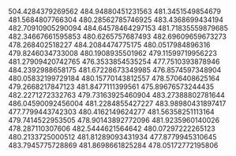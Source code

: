 504.4284379269562
484.94880451231563
481.3451549854679
481.5684807766304
480.28562785746925
483.4368699434194
482.70910905290094
484.64578464297153
481.71835559879685
482.34667661595853
480.6265757687493
482.69609659673273
478.268402518227
484.2084474775175
480.0517984896316
479.8246034733008
480.1908935501962
479.11599719956223
481.27909420742765
476.3533854535254
477.7510393878946
484.2392988658175
481.67228673349985
476.8574597348904
480.05832199729184
480.15770143812557
478.5706408625164
479.2668217847123
481.8477111399561
475.89676573244435
482.2271272332763
479.73163925460904
483.27388802781644
486.04590092456004
481.2284855427227
483.98980431897417
477.7799443742303
480.4162149624277
481.56358251113164
479.7414522953505
478.90143892772096
481.9235960140026
478.287110307606
482.5444621564642
480.07297222265123
480.2133725000512
481.81289093431934
477.8779945310645
483.7945775728869
481.8698661825284
478.05172772195806